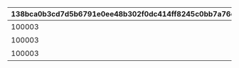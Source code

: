 |138bca0b3cd7d5b6791e0ee48b302f0dc414ff8245c0bb7a76c61af8bedb5ea9|d4161a5e8b638c87404154d2a0741ec86049054eb783ef2278fdd7d8a4fab979|0a987f42feacacdbd24162aecda251600641285bc1306a68e5b84049db5f4676|b408f9384547fb8f5c91cfffad65832f95e1dbac6c482827c84a833ff9e399ac|b13db9b604c1f342319d3fe0342c970b64a63ba8115d82d2c2eaddeb7737c7ab|d74ab4ad231dac8b31214710552b68e62b0e52de657444be505b1ddb9de5652b|8a66b9464c1803474a3502c76eeee890d8ddf576496059e197822269dc56a4af|4dc56c317d0c5e758cedd27f1a2631fca1ffeb79f4db1912fd8956cebdffe8b3|6843c17d37804916099b7fe1f78ee10eeafdfe81eb337816ffca858b8186df7a|c736b11d8ce477fcbfd1fb843f944b692d45bd3a51a0936f6e12521ab474e3f6|0fb76d208c4fabc3f928fd7930f289c5740a6316d74a4e086ad0dba3419423dd|2f26f811f70fc6e27ba252f89c887aed8dcee84d47c2074738f2cfa51a5d594f|3f004dd9498df2734809b58dac24d51f0bc6f1dea5d8db619d1b6e960064c628|56811b2d39880f6dc390cf35135caf01cf3719e3616032286b0a614e4d5d9ae5|ca7f750379ab9adad0de70d4a348ac25c8446c7878dd2d2a636a1c072033f975|
| --- | --- | --- | --- | --- | --- | --- | --- | --- | --- | --- | --- | --- | --- | --- |
|100003|0|0|5|0|3|1|1630|4|2|100002|101001|0|1|バンディタンク・プロト１|
|100003|0|0|5|0|3|2|1630|4|2|100002|101001|0|1|バンディタンク・プロト２|
|100003|0|0|5|0|3|3|1630|4|2|100002|101001|0|1|バンディタンク・プロト３|